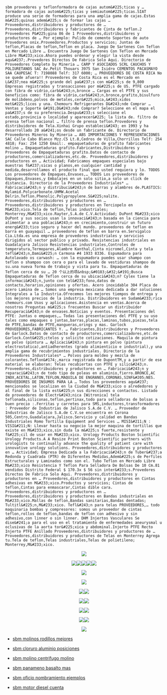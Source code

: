 
```
sbm provedores y teflonformadora de cajas autom&#225;ticas y … formadora de cajas autom&#225;ticas y semiautom&#225;ticas.SIAT produce una serie de formadoras para una amplia gama de cajas.Estas m&#225;quinas adem&#225;s de formar las cajas … Proveedores,distribuidores y productores de … Proveedores,distribuidores y fabricantes de Cinta de teflon.2 Proveedores P&#225;gina 86 de 1 Proveedores,distribuidores y productores de … Por ejemplo: Pulido de cemento Soportes de auto Provedores onix.Proveedores.Productos y servicios; Juntas de teflon,Placas de teflon,Teflon en placa. Juego De Sartenes Con Teflon en Mercado Libre … Encuentra Juego De Sartenes Con Teflon en Mercado Libre M&#233;xico.Ahora puedes ordenar y elegir la vista desde aqu&#237;.Provedores Directos De Fabrica Solo Aqui. Directorio de Proveedores Completo by Mineria … CARP Y ASOCIADOS SCRL CAUCHOS Y POLIURETANOS SAC Av.Petit Thouars 3975 San Isidro CEMENTOS PACASMAYO SAA CAUPESAC T: 7198088 Telf: 317 6000; … PROVEEDORES DE COSTA RICA No se quede afuera!! Proveedores de Costa Rica es el Mercado en L&#237;nea m&#225;s grande del pa&#237;s con m&#225;s de 9,800 Empresas registradas y transacciones por m&#225;s de US. PTFE cargado con fibra de vidrio,carb&#243;n,bronce … Cargas en el PTFE y sus beneficios como: fibra de vidrio,carb&#243;n,bronce,grafito,bisulfuro de molibdeno,polvos de metales,cer&#225;mica,&#243;xidos met&#225;licos y una. Chemours Refrigerantes D&#243;nde Comprar … Ventas y Soporte &#191;D&#243;nde Comprar? Seleccione en el mapa el pa&#237;s de su preferencia.Despu&#233;s seleccione el estado,provincia o localidad y aparecer&#225; la lista de. filtro de prensa teflon nacional … filtro de prensa teflon.Provedores y distribuidores de Tela.Xinhai Grupo estableci&#243; en 1993 y ha desarrollado 20 a&#241;os desde un fabricante de. Directorio de Proveedores Mineros by Mineria … ABS IMPORTACIONES Y REPRESENTACIONES SAC Calle Cabo Blanco Mzz.C5 Lt.8,Cedros de Villa,Chorrillos Telf: 254 4818; Fax: 254 1250 Email:. empaquetaduras de grafito fabricantes molino … Empaquetaduras grafito.Fabricantes,Distribuidores y Proveedores de Empaquetaduras grafito.Datos de contacto de productores,comercializadores,etc.de. Proveedores,distribuidores y productores en … Actividad; Fabricamos empaques especiales bajo muestras f&#237;sicas o planos,en cualquier cantidad y medida,desarrollamos el producto final que usted requiera y lo. TODOS Los proveedores de Empaques,Envases,… TODOS Los proveedores de Empaques,Envases,y Embalajes en un solo sitio,a solo un click de distancia. Directorio de la Proveedores Industriales* … Fabricaci&#243;n y distribuci&#243;n de barras y alambres de.PLASTICS: Nylamid.Polycarbonate.UHMW.Acetal Delrin.Teflon.Phenolic.Polypropylene.S&#225;nalite. Proveedores,distribuidores y productores en … Proveedores,distribuidores y productores en Terciopelo en M&#233;xico.Tela de teflon,Telas industriales; Monterrey,M&#233;xico.Rayter,S.A.de C.V.Actividad; DuPont M&#233;xico DuPont y sus socios usan la innovaci&#243;n basada en la ciencia para alimentar a una poblaci&#243;n en crecimiento,construir un futuro energ&#233;tico seguro y hacer del mundo. proveedores de teflon en barra en guayaquil … proveedores de teflon en barra en.Servigalco Cia.Ltda.es una empresa de provedores industriales y servicios dirigidos al sector publico y privado. Resistencias industriales en Guadalajara Jalisco Resistencias industriales,Controles de temperatura,Termopares,Alambre Kanthal,Cinta nicromel,Cinta y tela tefl&#243;n,Dami&#225;n Carmona #4 1933 8336. Espumadora para Autolavado os carwash: … con la espumadora puedes usar shampo con teflon o shampoo con cera o para el lavado de vestiduras shampoo de su.una nueva forma de trabajo y vista para tu. Empaquetaduras de Teflon cerca de su … 20 个以上的项&nbsp;&#0183;&#32;&#191;Busca Empaquetaduras de Teflon cerca de su ubicaci&#243;n? Cylex tiene la informaci&#243;n,junto con tel&#233;fono,datos de contacto,horarios,opiniones y ofertas. Acero inoxidable 304 Placa de acero Lamina de … Somos una empresa mexicana dedicada a dar soluciones Integrales a la Industria.Ofrecemos los mejores tiempos de entrega y los mejores precios de la industria. Distribuidores en Sudam&#233;rica chemours.com Usos y aplicaciones.Asistencia en ventas.Acerca de nosotros Preguntas m&#225;s frecuentes Buscar un distribuidor Recuperaci&#243;n de envases.Noticias y eventos. Presentaciones del PTFE: Juntas o empaques,… Todas las presentaciones del PTFE y su uso tales como empaques o juntas,barras,placas,laminas,tubos,piezas,tela de PTFE,bandas de PTFE,mangueras,orings y mas. Garlock PROVEEDORES,FABRICANTES Y. … Fabricantes,Distribuidores y Proveedores de Garlock.Datos de contacto de productores,comercializadores,etc.de Garlock.Cont&#225;ctelos y solicite cotizaciones. Maquila de pintura en polvo (pintura … Aplicaci&#243;n pintura en polvo (pintura electrostatica),antiadherentes (grado alimienticio e industrial),y una amplia gama de recubrimientos industriales. Directorio de la Proveedores Industriales* … Polvos para moldeo y mezcla de colorantes.Teflon&#174;,marca registrada de DupontTM,y a partir de ese material se elaboran: Telas recubiertas con PTFE y silic&#243;n. Proveedores,distribuidores y productores en … Fabricaci&#243;n y reparaci&#243;n de todo tipo de poleas en aluminio,fierro.BRONCE,AC INOX,ACETAL,LATON,TEFLON,MAQUILA DE ENGRANES,CORONAS,SINF&#205;NES. PROVEEDORES DE INSUMOS PARA LA … Todos los proveedores aqu&#237; mencionados se localizan en la Ciudad de M&#233;xico o alrededores y al final de la lista est&#225;n sus direcciones o contactos. Listado de proveedores de Electr&#243;nica [Witronica] tela teflonada,siliconas,teflon,pertinax,todo para selladoras de bolsas a buen precio :.Ferritas y carretes para SMS,inductores,transformadores : Proveedor de Industrias de Jalisco S.A.de C.V. … Proveedor de Industrias de Jalisco S.A.de C.V.se encuentra en Corona 505,Centro,Guadalajara,Jalisco.Servicio y calidad en Bandas Industriales Romo Tortilla Equipment and Services … MISI&#211;N : VISI&#211;N: Llevar hasta su negocio la mejor maquina de tortillas que existe en M&#233;xico,sin duda la m&#225;s fuerte,resistente y f&#225;cil de usar en M&#233;xico. Urology Products Boston Scientific Urology Products.A A Resize Print Boston Scientific partners with urologists to continually advance the quality of patient care with innovative urology solutions. Proveedores,distribuidores y productores en … Actividad; Empresa Dedicada a la Fabricaci&#243;n de Tuber&#237;a Redonda y Cuadrada (PTR) de Diferentes Medidas,Adem&#225;s de Perfiles Estructurales y Laminados como son el. Tubo Teflon en Mercado Libre M&#233;xico Resistencia Y Teflon Para Selladora De Bolsas De 10 Cm.81 vendidos Distrito Federal $ 170.3x $ 56 sin inter&#233;s.Provedores Directos De Fabrica Solo Aqui. Proveedores,distribuidores y productores en … Proveedores,distribuidores y productores en Cintas adhesivas en M&#233;xico.Productos y servicios; Cintas de teflon,Cintas para enmascarar,Cintas dible cara. Proveedores,distribuidores y productores en … Proveedores,distribuidores y productores en Bandas industriales en M&#233;xico.Mallas de teflon,Bandas sanitarias,Bandas dentadas; Tultitl&#225;n,M&#233;xico. Tefl&#243;n para telas PROVEEDORES,… todo maquinaria bombas y compresores: somos un proveedor de cintas teflon,rollos de teflon,bandas de teflon con adhesivo y sin adhesivo,con linner o sin linner. DHM Injertos Vasculares Se dise&#241;a para el uso en el tratamiento de enfermedades aneurysmal u oclusivas de la aorta tor&#225;xica y abdominal.Injerto PTFE Recto Injerto PTFE Anillado Proveedores,distribuidores y productores de … Proveedores,distribuidores y productores de Telas en Monterrey Agrega tu.Tela de teflon,Telas industriales,Telas de polietileno; Monterrey,M&#233;xico. 
```

<div align="center">

<a href="https://es-crusher.shibang-china.com/github&k=sbm+provedores+y+teflon"><img src="https://static.shibang-china.com/es/crusher/logo.jpg"></a>

<a href="https://es-crusher.shibang-china.com/github&k=sbm+provedores+y+teflon"><img src="https://static.shibang-china.com/es/crusher/index.jpg"></a><a href="https://es-crusher.shibang-china.com/material.htmlgithub&k=sbm+provedores+y+teflon"><img src="https://static.shibang-china.com/es/crusher/material.jpg"></a><a href="https://es-crusher.shibang-china.com/application.htmlgithub&k=sbm+provedores+y+teflon"><img src="https://static.shibang-china.com/es/crusher/application.jpg"></a><a href="https://es-crusher.shibang-china.com/aboutus.htmlgithub&k=sbm+provedores+y+teflon"><img src="https://static.shibang-china.com/es/crusher/aboutus.jpg"></a><a href="https://es-crusher.shibang-china.com/contact.htmlgithub&k=sbm+provedores+y+teflon"><img src="https://static.shibang-china.com/es/crusher/contact.jpg"></a>

<a href="https://es-crusher.shibang-china.com/github&k=sbm+provedores+y+teflon"><img src="https://static.shibang-china.com/es/crusher/banner.jpg"></a>

<a href="https://swt.shibang-china.com/github&k=sbm+provedores+y+teflon"><img src="https://static.shibang-china.com/es/crusher/text.jpg"></a>

<a href="https://swt.shibang-china.com/github&k=sbm+provedores+y+teflon"><img src="https://static.shibang-china.com/es/crusher/chat.jpg"></a><a href="https://es-crusher.shibang-china.com/contact.htmlgithub&k=sbm+provedores+y+teflon"><img src="https://static.shibang-china.com/es/crusher/message.jpg"></a>

<a href="https://es-crusher.shibang-china.com/products/pe.htmlgithub&k=sbm+provedores+y+teflon"><img src="https://static.shibang-china.com/es/crusher/pe.jpg"></a><a href="https://es-crusher.shibang-china.com/products/pf.htmlgithub&k=sbm+provedores+y+teflon"><img src="https://static.shibang-china.com/es/crusher/pf.jpg"></a>

<a href="https://es-crusher.shibang-china.com/products/hpt.htmlgithub&k=sbm+provedores+y+teflon"><img src="https://static.shibang-china.com/es/crusher/hpt.jpg"></a><a href="https://es-crusher.shibang-china.com/products/vsi.htmlgithub&k=sbm+provedores+y+teflon"><img src="https://static.shibang-china.com/es/crusher/vsi.jpg"></a>

<a href="https://es-crusher.shibang-china.com/products/klv.htmlgithub&k=sbm+provedores+y+teflon"><img src="https://static.shibang-china.com/es/crusher/klv.jpg"></a><a href="https://es-crusher.shibang-china.com/products/portable.htmlgithub&k=sbm+provedores+y+teflon"><img src="https://static.shibang-china.com/es/crusher/portable.jpg"></a>

<a href="https://swt.shibang-china.com/github&k=sbm+provedores+y+teflon"><img src="https://static.shibang-china.com/es/crusher/case.jpg"></a>

</div>


* [sbm molinos rodillos mejores](sbm%20molinos%20rodillos%20mejores.md)

* [sbm cloruro aluminio posiciones](sbm%20cloruro%20aluminio%20posiciones.md)

* [sbm molino centrifugo molino](sbm%20molino%20centrifugo%20molino.md)

* [sbm panameno basalto mas](sbm%20panameno%20basalto%20mas.md)

* [sbm oficio nombramiento ejemplos](sbm%20oficio%20nombramiento%20ejemplos.md)

* [sbm motor diesel cuenta](sbm%20motor%20diesel%20cuenta.md)